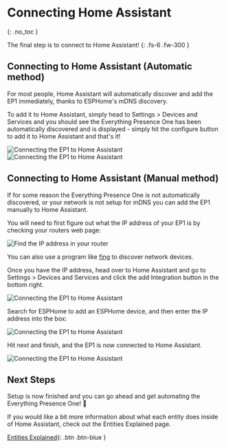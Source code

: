 # Connecting Home Assistant

{: .no_toc }

The final step is to connect to Home Assistant!
{: .fs-6 .fw-300 }

## Connecting to Home Assistant (Automatic method)

For most people, Home Assistant will automatically discover and add the EP1 immediately, thanks to ESPHome's mDNS discovery.

To add it to Home Assistant, simply head to Settings > Devices and Services and you should see the Everything Presence One has been automatically discovered and is displayed - simply hit the configure button to add it to Home Assistant and that's it!

![Connecting the EP1 to Home Assistant](https://everythingsmarthome.github.io/everything-presence-one/images/connecting-home-assistant-auto-1.png)
![Connecting the EP1 to Home Assistant](https://everythingsmarthome.github.io/everything-presence-one/images/connecting-home-assistant-auto-2.png)

## Connecting to Home Assistant (Manual method)

If for some reason the Everything Presence One is not automatically discovered, or your network is not setup for mDNS you can add the EP1 manually to Home Assistant.

You will need to first figure out what the IP address of your EP1 is by checking your routers web page:

![Find the IP address in your router](https://everythingsmarthome.github.io/everything-presence-one/images/connecting-home-assistant-router-ip-address.png)

You can also use a program like [fing](https://www.fing.com) to discover network devices.

Once you have the IP address, head over to Home Assistant and go to Settings > Devices and Services and click the add Integration button in the bottom right.

![Connecting the EP1 to Home Assistant](https://everythingsmarthome.github.io/everything-presence-one/images/connecting-home-assistant-manual-1.png)

Search for ESPHome to add an ESPHome device, and then enter the IP address into the box:

![Connecting the EP1 to Home Assistant](https://everythingsmarthome.github.io/everything-presence-one/images/connecting-home-assistant-manual-2.png)

Hit next and finish, and the EP1 is now connected to Home Assistant.

![Connecting the EP1 to Home Assistant](https://everythingsmarthome.github.io/everything-presence-one/images/connecting-home-assistant-manual-3.png)

## Next Steps

Setup is now finished and you can go ahead and get automating the Everything Presence One! 🥳

If you would like a bit more information about what each entity does inside of Home Assistant, check out the Entities Explained page.

[Entities Explained](https://everythingsmarthome.github.io/everything-presence-one/Home%20Assistant/home-assistant-entities.html){: .btn .btn-blue }

<script>
const toggleDarkMode = document.querySelector('.js-toggle-dark-mode');

jtd.addEvent(toggleDarkMode, 'click', function(){
  if (jtd.getTheme() === 'dark') {
    jtd.setTheme('light');
    toggleDarkMode.textContent = 'Preview dark color scheme';
  } else {
    jtd.setTheme('dark');
    toggleDarkMode.textContent = 'Return to the light side';
  }
});
</script>
